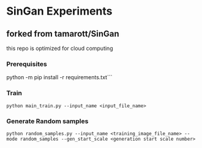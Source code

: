# SinGan Experiments

## forked from tamarott/SinGan

this repo is optimized for cloud computing

### Prerequisites

python -m pip install -r requirements.txt```

### Train

```python main_train.py --input_name <input_file_name>```

### Generate Random samples

```python random_samples.py --input_name <training_image_file_name> --mode random_samples --gen_start_scale <generation start scale number>```
